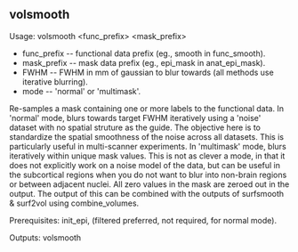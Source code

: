 volsmooth
---------
Usage: volsmooth <func_prefix> <mask_prefix> <FWHM> <mode>

+ func_prefix -- functional data prefix (eg., smooth in func_smooth).
+ mask_prefix -- mask data prefix (eg., epi_mask in anat_epi_mask).
+ FWHM -- FWHM in mm of gaussian to blur towards (all methods use iterative blurring).
+ mode -- 'normal' or 'multimask'.

Re-samples a mask containing one or more labels to the functional data. In 'normal' mode, blurs towards target FWHM iteratively using a 'noise' dataset with no spatial struture as the guide. The objective here is to standardize the spatial smoothness of the noise across all datasets. This is particularly useful in multi-scanner experiments. In 'multimask' mode, blurs iteratively within unique mask values. This is not as clever a mode, in that it does not explicitly work on a noise model of the data, but can be useful in the subcortical regions when you do not want to blur into non-brain regions or between adjacent nuclei. All zero values in the mask are zeroed out in the output. The output of this can be combined with the outputs of surfsmooth & surf2vol using combine_volumes.

Prerequisites: init_epi, (filtered preferred, not required, for normal mode).

Outputs: volsmooth

